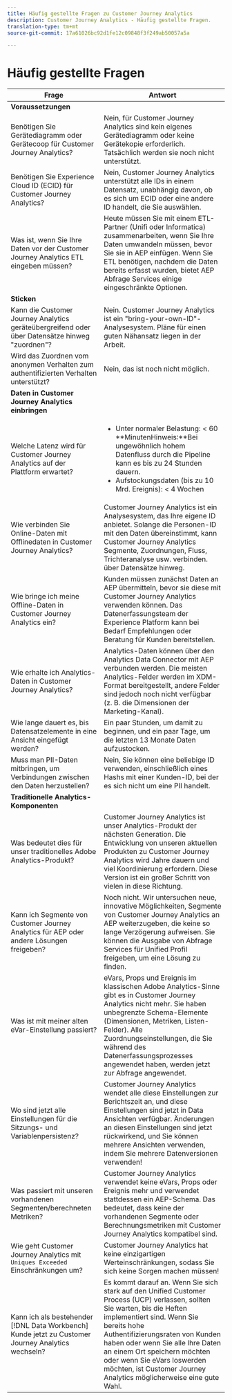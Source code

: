 ```yaml
---
title: Häufig gestellte Fragen zu Customer Journey Analytics
description: Customer Journey Analytics - Häufig gestellte Fragen.
translation-type: tm+mt
source-git-commit: 17a61026bc92d1fe12c09848f3f249ab50057a5a

---
```



# Häufig gestellte Fragen

| Frage | Antwort |
|---|---|
| **Voraussetzungen** |  |
| Benötigen Sie Gerätediagramm oder Gerätecoop für Customer Journey Analytics? | Nein, für Customer Journey Analytics sind kein eigenes Gerätediagramm oder keine Gerätekopie erforderlich. Tatsächlich werden sie noch nicht unterstützt. |
| Benötigen Sie Experience Cloud ID (ECID) für Customer Journey Analytics? | Nein, Customer Journey Analytics unterstützt alle IDs in einem Datensatz, unabhängig davon, ob es sich um ECID oder eine andere ID handelt, die Sie auswählen. |
| Was ist, wenn Sie Ihre Daten vor der Customer Journey Analytics ETL eingeben müssen? | Heute müssen Sie mit einem ETL-Partner (Unifi oder Informatica) zusammenarbeiten, wenn Sie Ihre Daten umwandeln müssen, bevor Sie sie in AEP einfügen. Wenn Sie ETL benötigen, nachdem die Daten bereits erfasst wurden, bietet AEP Abfrage Services einige eingeschränkte Optionen. |
| **Sticken** |  |
| Kann die Customer Journey Analytics geräteübergreifend oder über Datensätze hinweg &quot;zuordnen&quot;? | Nein. Customer Journey Analytics ist ein &quot;bring-your-own-ID&quot;-Analysesystem. Pläne für einen guten Nähansatz liegen in der Arbeit. |
| Wird das Zuordnen vom anonymen Verhalten zum authentifizierten Verhalten unterstützt? | Nein, das ist noch nicht möglich. |
| **Daten in Customer Journey Analytics einbringen** |  |
| Welche Latenz wird für Customer Journey Analytics auf der Plattform erwartet? | <ul><li>Unter normaler Belastung: &lt; 60<br>**MinutenHinweis:**Bei ungewöhnlich hohem Datenfluss durch die Pipeline kann es bis zu 24 Stunden dauern.</li><li>Aufstockungsdaten (bis zu 10 Mrd. Ereignis): &lt; 4 Wochen</li></ul> |
| Wie verbinden Sie Online-Daten mit Offlinedaten in Customer Journey Analytics? | Customer Journey Analytics ist ein Analysesystem, das Ihre eigene ID anbietet. Solange die Personen-ID mit den Daten übereinstimmt, kann Customer Journey Analytics Segmente, Zuordnungen, Fluss, Trichteranalyse usw. verbinden. über Datensätze hinweg. |
| Wie bringe ich meine Offline-Daten in Customer Journey Analytics ein? | Kunden müssen zunächst Daten an AEP übermitteln, bevor sie diese mit Customer Journey Analytics verwenden können. Das Datenerfassungsteam der Experience Platform kann bei Bedarf Empfehlungen oder Beratung für Kunden bereitstellen. |
| Wie erhalte ich Analytics-Daten in Customer Journey Analytics? | Analytics-Daten können über den Analytics Data Connector mit AEP verbunden werden. Die meisten Analytics-Felder werden im XDM-Format bereitgestellt, andere Felder sind jedoch noch nicht verfügbar (z. B. die Dimensionen der Marketing-Kanal). |
| Wie lange dauert es, bis Datensatzelemente in eine Ansicht eingefügt werden? | Ein paar Stunden, um damit zu beginnen, und ein paar Tage, um die letzten 13 Monate Daten aufzustocken. |
| Muss man PII-Daten mitbringen, um Verbindungen zwischen den Daten herzustellen? | Nein, Sie können eine beliebige ID verwenden, einschließlich eines Hashs mit einer Kunden-ID, bei der es sich nicht um eine PII handelt. |
| **Traditionelle Analytics-Komponenten** |  |
| Was bedeutet dies für unser traditionelles Adobe Analytics-Produkt? | Customer Journey Analytics ist unser Analytics-Produkt der nächsten Generation. Die Entwicklung von unseren aktuellen Produkten zu Customer Journey Analytics wird Jahre dauern und viel Koordinierung erfordern. Diese Version ist ein großer Schritt von vielen in diese Richtung. |
| Kann ich Segmente von Customer Journey Analytics für AEP oder andere Lösungen freigeben? | Noch nicht. Wir untersuchen neue, innovative Möglichkeiten, Segmente von Customer Journey Analytics an AEP weiterzugeben, die keine so lange Verzögerung aufweisen. Sie können die Ausgabe von Abfrage Services für Unified Profil freigeben, um eine Lösung zu finden. |
| Was ist mit meiner alten eVar-Einstellung passiert? | eVars, Props und Ereignis im klassischen Adobe Analytics-Sinne gibt es in Customer Journey Analytics nicht mehr. Sie haben unbegrenzte Schema-Elemente (Dimensionen, Metriken, Listen-Felder). Alle Zuordnungseinstellungen, die Sie während des Datenerfassungsprozesses angewendet haben, werden jetzt zur Abfrage angewendet. |
| Wo sind jetzt alle Einstellungen für die Sitzungs- und Variablenpersistenz? | Customer Journey Analytics wendet alle diese Einstellungen zur Berichtszeit an, und diese Einstellungen sind jetzt in Data Ansichten verfügbar. Änderungen an diesen Einstellungen sind jetzt rückwirkend, und Sie können mehrere Ansichten verwenden, indem Sie mehrere Datenversionen verwenden! |
| Was passiert mit unseren vorhandenen Segmenten/berechneten Metriken? | Customer Journey Analytics verwendet keine eVars, Props oder Ereignis mehr und verwendet stattdessen ein AEP-Schema. Das bedeutet, dass keine der vorhandenen Segmente oder Berechnungsmetriken mit Customer Journey Analytics kompatibel sind. |
| Wie geht Customer Journey Analytics mit `Uniques Exceeded` Einschränkungen um? | Customer Journey Analytics hat keine einzigartigen Werteinschränkungen, sodass Sie sich keine Sorgen machen müssen! |
| Kann ich als bestehender [!DNL Data Workbench] Kunde jetzt zu Customer Journey Analytics wechseln? | Es kommt darauf an. Wenn Sie sich stark auf den Unified Customer Process (UCP) verlassen, sollten Sie warten, bis die Heften implementiert sind. Wenn Sie bereits hohe Authentifizierungsraten von Kunden haben oder wenn Sie alle Ihre Daten an einem Ort speichern möchten oder wenn Sie eVars loswerden möchten, ist Customer Journey Analytics möglicherweise eine gute Wahl. |


